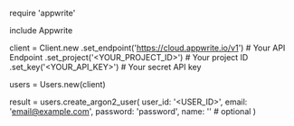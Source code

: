 require 'appwrite'

include Appwrite

client = Client.new
    .set_endpoint('https://cloud.appwrite.io/v1') # Your API Endpoint
    .set_project('&lt;YOUR_PROJECT_ID&gt;') # Your project ID
    .set_key('&lt;YOUR_API_KEY&gt;') # Your secret API key

users = Users.new(client)

result = users.create_argon2_user(
    user_id: '<USER_ID>',
    email: 'email@example.com',
    password: 'password',
    name: '<NAME>' # optional
)
